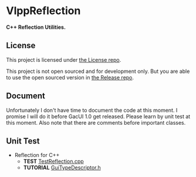 # VlppReflection

**C++ Reflection Utilities.**

## License

This project is licensed under [the License repo](https://github.com/vczh-libraries/License).

This project is not open sourced and for development only. But you are able to use the open sourced version in [the Release repo](https://github.com/vczh-libraries/Release).

## Document

Unfortunately I don't have time to document the code at this moment.
I promise I will do it before GacUI 1.0 get released.
Please learn by unit test at this moment.
Also note that there are comments before important classes.

## Unit Test

- Reflection for C++
  - **TEST** [TestReflection.cpp](./Test/Source/TestReflection.cpp)
  - **TUTORIAL** [GuiTypeDescriptor.h](./Source/Reflection/GuiTypeDescriptor.h)
